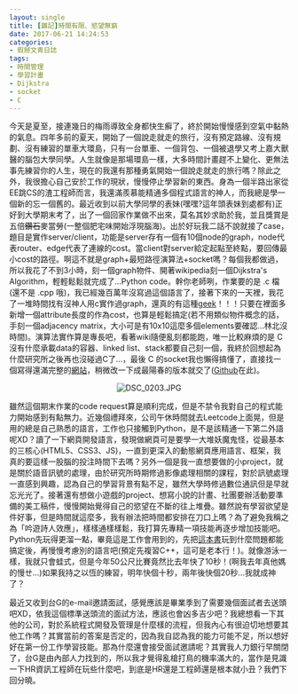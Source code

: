 ```yaml
---
layout: single
title: [雜記]時間有限、慾望無窮
date: 2017-06-21 14:24:53
categories:
- 假掰文青日誌
tags:
- 時間管理
- 學習計畫
- Dijkstra
- socket
- C
---
```

今天是夏至，接連幾日的梅雨導致全身都快生癬了，終於開始慢慢感到空氣中黏熱的氣息。四年多前的夏天，開始了一個說走就走的旅行，沒有預定路線、沒有規劃、沒有練習的單車大環島，只有一台單車、一個背包、一個被退學又考上嘉大獸醫的腦包大學同學。人生就像是那場環島一樣，大多時間計畫趕不上變化、更無法事先練習你的人生，現在的我還有那種勇氣開始一個說走就走的旅行嗎？除此之外，我很擔心自己安於工作的現狀，慢慢停止學習新的東西。身為一個半路出家從EE跳CS的渣工程師而言，我還滿羨慕能精通多個程式語言的神人，而我總是學一個新的忘一個舊的。最近收到以前大學同學的表妹(嘿嘿?這年頭表妹到處都有)正好到大學期末考了，出了一個回家作業做不出來，莫名其妙求助於我，並且獎賞是五倍<s>鑽石</s>麥當勞(一整個肥宅味開始浮現腦海)。出於好玩我二話不說就接了case，題目是實作server/client，功能是server存有一個有10個node的graph，node代表router、edge代表了連線的cost。當client對server給定起點至終點，要回傳最小cost的路徑。啊這不就是graph+最短路徑演算法+socket嗎？每個我都做過，所以我花了不到3小時，刻一個graph物件、開著wikipedia刻一個Dijkstra's Algorithm，輕輕鬆鬆就完成了...Python code。幹你老師咧，作業要的是 .c 檔(還不是 .cpp 哦)，我已經幾百萬年沒寫過這個語言了，接著下來的一天裡，我花了一堆時間找有沒神人用c實作過graph，還真的有這種<a href="http://www.geeksforgeeks.org/graph-and-its-representations/">geek</a>！！！只要在裡面多新增一個attribute長度的作為cost，也算是輕鬆搞定(若不用類似物件概念的話，手刻一個adjacency matrix，大小可是有10x10這麼多個elements要確認...林北沒時間)。演算法實作算是專長吧，看著wiki隨便亂刻都能跑，唯一比較麻煩的是 C 沒有什麼承載data的容器、linked list、stack都要自己刻一個，我終於回想起為什麼研究所之後再也沒碰過C了...，最後 C 的socket我也懶得搞懂了，直接找一個寫得還滿完整的<a href="http://www.roman10.net/2011/12/02/simple-tcp-socket-client-and-server-communication-in-c-under-linux/">網站</a>，稍微改一下成最陽春的版本就交了(<a href="https://github.com/KodeWorker/MyCppPlayground/tree/master/Requests/request%20-%2020170617/c%20ver/final%20ver">Github</a>在此)。

<p style="text-align:center"><img alt="DSC_0203.JPG" src="https://pic.pimg.tw/kwbuster/1498056486-1748315181_n.jpg?v=1498056492" title="DSC_0203.JPG"></p>


雖然這個期末作業的code request算是順利完成，但是不禁令我對自己的程式能力開始感到有點無力。近幾個禮拜來，公司午休時間就去Leetcode上面晃，但是用的總是自己熟悉的語言，工作也只接觸到Python，是不是該精通一下第二外語呢XD？讀了一下網頁開發語言，發現做網頁可是要學一大堆妖魔鬼怪，從最基本的三核心(HTML5、CSS3、JS)，一直到更深入的動態網頁應用語言、框架，我真的要這樣一股腦的投注時間下去嗎？另外一個是我一直想要做的小project，就是關於語音訊號的處理，由於研究所時期修過影像處理相關的課程，對於訊號處理一直感到興趣，認為自己的學習背景有點不足，雖然大學時修過數位通訊但是早就忘光光了。接著還有想做小遊戲的project、想寫小說的計畫、社團要辦活動要準備的美工稿件，慢慢開始覺得自己的慾望在不斷的往上堆疊。雖然說有學習欲望是件好事，但是時間就這麼多，我有辦法把時間都安排在刀口上嗎？為了避免我稱之為「吟遊詩人效應」，樣樣通樣樣鬆，我打算先專精一項技能再逐步增加技能吧。Python先玩得更溜一點，畢竟這是工作會用到的，先把<a href="https://automatetheboringstuff.com/">這本書</a>玩到什麼問題都能搞定後，再慢慢考慮別的語言吧(預定先複習C++，這可是老本行！)。就像游泳一樣，我就只會蛙式，但是今年50公尺比賽竟然比去年快了10秒！(啊我去年真他媽的慢ㄝ...)如果我持之以恆的練習，明年快個十秒，兩年後快個20秒...我就成神了？


最近又收到台G的e-mail邀請面試，感覺應該是畢業季到了需要幾個面試者去送頭吧XD，依我這個標準送頭流的面試方法，應該也會凶多吉少吧？我總想看一下其他的公司，對於系統程式開發及管理是什麼樣的流程，但我內心有很迫切地想要其他工作嗎？其實當前的答案是否定的，因為我自認為我的能力可能不足，所以想好好在第一份工作學習技能。那為什麼還會接受面試邀請呢？其實我人力銀行早關閉了，台G是由內部人力找到的，所以我才覺得亂槍打鳥的機率滿大的，當作是見識一下HR資訊工程師在玩些什麼吧，到底是HR還是工程師還是根本就小丑？我們下回分曉。

